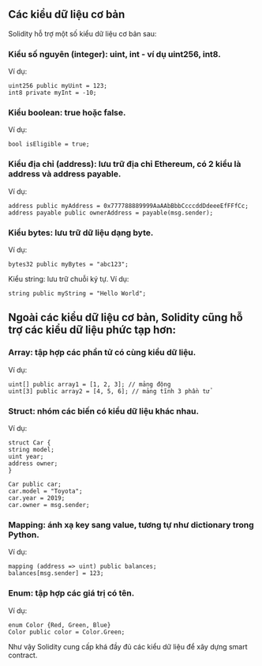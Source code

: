 ## Các kiểu dữ liệu cơ bản

Solidity hỗ trợ một số kiểu dữ liệu cơ bản sau:

### Kiểu số nguyên (integer): uint, int - ví dụ uint256, int8.

Ví dụ:

```solidity
uint256 public myUint = 123;
int8 private myInt = -10;
```

### Kiểu boolean: true hoặc false.

Ví dụ:

```solidity
bool isEligible = true;
```

### Kiểu địa chỉ (address): lưu trữ địa chỉ Ethereum, có 2 kiểu là address và address payable.

Ví dụ:

```solidity
address public myAddress = 0x777788889999AaAAbBbbCcccddDdeeeEfFFfCc;
address payable public ownerAddress = payable(msg.sender);
```

### Kiểu bytes: lưu trữ dữ liệu dạng byte.

Ví dụ:

```solidity
bytes32 public myBytes = "abc123";
```

Kiểu string: lưu trữ chuỗi ký tự.
Ví dụ:

```solidity
string public myString = "Hello World";
```

## Ngoài các kiểu dữ liệu cơ bản, Solidity cũng hỗ trợ các kiểu dữ liệu phức tạp hơn:

### Array: tập hợp các phần tử có cùng kiểu dữ liệu.

Ví dụ:

```solidity
uint[] public array1 = [1, 2, 3]; // mảng động
uint[3] public array2 = [4, 5, 6]; // mảng tĩnh 3 phần tử
```

### Struct: nhóm các biến có kiểu dữ liệu khác nhau.

Ví dụ:

```solidity
struct Car {
string model;
uint year;
address owner;
}

Car public car;
car.model = "Toyota";
car.year = 2019;
car.owner = msg.sender;
```

### Mapping: ánh xạ key sang value, tương tự như dictionary trong Python.

Ví dụ:

```solidity
mapping (address => uint) public balances;
balances[msg.sender] = 123;
```

### Enum: tập hợp các giá trị có tên.

Ví dụ:

```solidity
enum Color {Red, Green, Blue}
Color public color = Color.Green;
```

Như vậy Solidity cung cấp khá đầy đủ các kiểu dữ liệu để xây dựng smart contract.
